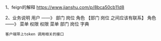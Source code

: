 1、feign的解释
   https://www.jianshu.com/p/8bca50cb11d8
 
 2、业务说明
    用户  ——》  部门 岗位 角色  【部门 岗位 之间应该有联系】
    角色  ——》  菜单 权限
    权限
    菜单
    部门
    岗位
    字典
    
    客户端带上token 调用相关的接口
    
    
    
  
    
    